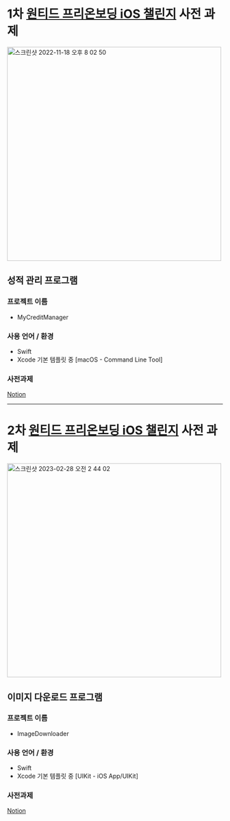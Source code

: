 # 1차 [원티드 프리온보딩 iOS 챌린지](https://www.wanted.co.kr/events/pre_challenge_ios_1) 사전 과제

<img width="500" alt="스크린샷 2022-11-18 오후 8 02 50" src="https://user-images.githubusercontent.com/57654681/202690786-7d507671-07bc-475c-9bc8-050fec878057.png">

## 성적 관리 프로그램

### **프로젝트 이름**
- MyCreditManager

### 사용 언어 / 환경
- Swift
- Xcode 기본 템플릿 중 [macOS - Command Line Tool]

### 사전과제
[Notion](https://yagomacademy.notion.site/iOS-ba2d0c0bb0b949c896cc28567706e969)

---
 
# 2차 [원티드 프리온보딩 iOS 챌린지](https://www.wanted.co.kr/events/pre_challenge_ios_2) 사전 과제
<img width="500" alt="스크린샷 2023-02-28 오전 2 44 02" src="https://user-images.githubusercontent.com/57654681/221641903-706241e8-0a89-4db8-bceb-fb03de19515f.png">


## 이미지 다운로드 프로그램

### **프로젝트 이름**
- ImageDownloader

### 사용 언어 / 환경
- Swift
- Xcode 기본 템플릿 중 [UIKit - iOS App/UIKit]

### 사전과제
[Notion](https://yagomacademy.notion.site/iOS-2-3f670cc9788f4384b000bfe940447d59)
